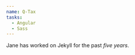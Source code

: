 ```yaml
---
name: Q-Tax
tasks:
  - Angular
  - Sass
---
```

Jane has worked on Jekyll for the past *five years*.